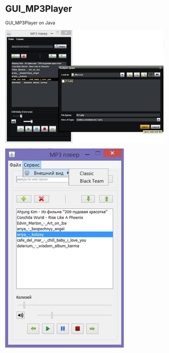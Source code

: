 # GUI_MP3Player
GUI_MP3Player on Java

![Screenshot](https://github.com/Katena/GUI_MP3Player/raw/master/img/Screen.jpg)


![Screenshot](https://github.com/Katena/GUI_MP3Player/raw/master/img/Screen1.jpg)
